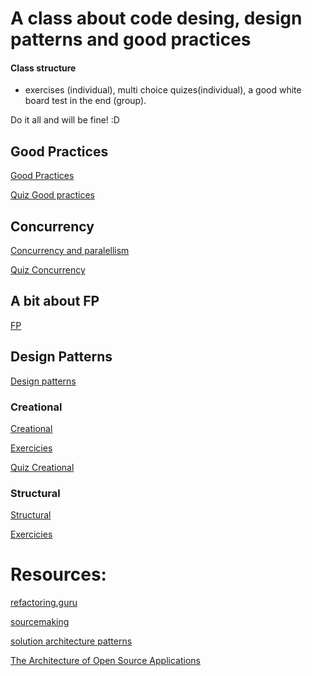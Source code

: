 # A class about code desing, design patterns and good practices

#### Class structure

- exercises (individual), multi choice quizes(individual), a good white board test in the end (group).

Do it all and will be fine! :D

## Good Practices

[Good Practices](https://github.com/joseteodoro/PUCES-JUN2020/blob/master/good_practices.md)

[Quiz Good practices](https://forms.gle/swTYNkL3u67c2R6N7)

## Concurrency

[Concurrency and paralellism](https://github.com/joseteodoro/PUCES-JUN2020/blob/master/concurrency_paralellism.md)

[Quiz Concurrency](https://forms.gle/5FLZrKngtXh4Wjev6)

## A bit about FP

[FP](https://github.com/joseteodoro/PUCES-JUN2020/blob/master/fp.md)

## Design Patterns

[Design patterns](https://github.com/joseteodoro/PUCES-JUN2020/blob/master/design_patterns.md)

### Creational

[Creational](https://github.com/joseteodoro/PUCES-JUN2020/blob/master/creational.md)

[Exercicies](https://github.com/joseteodoro/PUCES-JUN2020/blob/master/exercices/creational.md)

[Quiz Creational](https://forms.gle/569f6H15SZDJNzom9)

### Structural

[Structural](https://github.com/joseteodoro/PUCES-JUN2020/blob/master/structural.md)

[Exercicies](https://github.com/joseteodoro/PUCES-JUN2020/blob/master/exercices/structural.md)

# Resources:

[refactoring.guru](https://refactoring.guru/design-patterns)

[sourcemaking](https://sourcemaking.com/design_patterns/)

[solution architecture patterns](https://github.com/chanakaudaya/solutions-architecture-patterns)

[The Architecture of Open Source Applications](http://aosabook.org/en/index.html)

